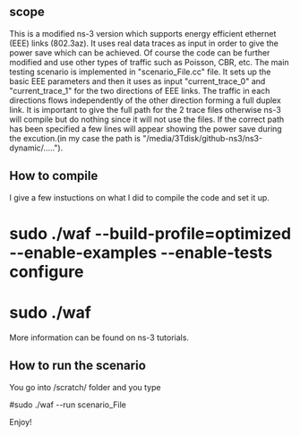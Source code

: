 scope
------
This is a modified ns-3 version which supports energy efficient ethernet (EEE) links 
(802.3az). It uses real data traces as input in order to give the power save
which can be achieved. Of course the code can be further modified and use other
types of traffic such as Poisson, CBR, etc.
The main testing scenario is implemented in "scenario_File.cc" file. It sets up
the basic EEE parameters and then it uses as input "current_trace_0" and 
"current_trace_1" for the two directions of EEE links. The traffic in each
directions flows independently of the other direction forming a full duplex
link. It is important to give the full path for the 2 trace files otherwise
ns-3 will compile but do nothing since it will not use the files. If the correct
path has been specified a few lines will appear showing the power save during
the excution.(in my case the path is "/media/3Tdisk/github-ns3/ns3-dynamic/.....").

How to compile
--------------
I give a few instuctions on what I did to compile the code and set it up.
# sudo ./waf --build-profile=optimized --enable-examples --enable-tests configure
# sudo ./waf 

More information can be found on ns-3 tutorials.

How to run the scenario
-----------------------
You go into /scratch/ folder and you type

#sudo ./waf --run scenario_File


Enjoy!
